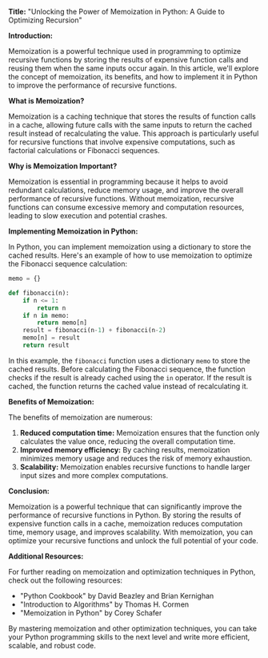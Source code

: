 **Title:** "Unlocking the Power of Memoization in Python: A Guide to Optimizing Recursion"

**Introduction:**

Memoization is a powerful technique used in programming to optimize recursive functions by storing the results of expensive function calls and reusing them when the same inputs occur again. In this article, we'll explore the concept of memoization, its benefits, and how to implement it in Python to improve the performance of recursive functions.

**What is Memoization?**

Memoization is a caching technique that stores the results of function calls in a cache, allowing future calls with the same inputs to return the cached result instead of recalculating the value. This approach is particularly useful for recursive functions that involve expensive computations, such as factorial calculations or Fibonacci sequences.

**Why is Memoization Important?**

Memoization is essential in programming because it helps to avoid redundant calculations, reduce memory usage, and improve the overall performance of recursive functions. Without memoization, recursive functions can consume excessive memory and computation resources, leading to slow execution and potential crashes.

**Implementing Memoization in Python:**

In Python, you can implement memoization using a dictionary to store the cached results. Here's an example of how to use memoization to optimize the Fibonacci sequence calculation:

```python
memo = {}

def fibonacci(n):
    if n <= 1:
        return n
    if n in memo:
        return memo[n]
    result = fibonacci(n-1) + fibonacci(n-2)
    memo[n] = result
    return result
```

In this example, the `fibonacci` function uses a dictionary `memo` to store the cached results. Before calculating the Fibonacci sequence, the function checks if the result is already cached using the `in` operator. If the result is cached, the function returns the cached value instead of recalculating it.

**Benefits of Memoization:**

The benefits of memoization are numerous:

1.  **Reduced computation time:** Memoization ensures that the function only calculates the value once, reducing the overall computation time.
2.  **Improved memory efficiency:** By caching results, memoization minimizes memory usage and reduces the risk of memory exhaustion.
3.  **Scalability:** Memoization enables recursive functions to handle larger input sizes and more complex computations.

**Conclusion:**

Memoization is a powerful technique that can significantly improve the performance of recursive functions in Python. By storing the results of expensive function calls in a cache, memoization reduces computation time, memory usage, and improves scalability. With memoization, you can optimize your recursive functions and unlock the full potential of your code.

**Additional Resources:**

For further reading on memoization and optimization techniques in Python, check out the following resources:

*   "Python Cookbook" by David Beazley and Brian Kernighan
*   "Introduction to Algorithms" by Thomas H. Cormen
*   "Memoization in Python" by Corey Schafer

By mastering memoization and other optimization techniques, you can take your Python programming skills to the next level and write more efficient, scalable, and robust code.